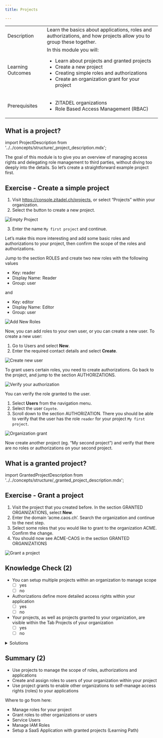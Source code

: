 ```yaml
---
title: Projects

---
```


|                   |                                                                                                                                                                                                                          |
| ----------------- | ------------------------------------------------------------------------------------------------------------------------------------------------------------------------------------------------------------------------ |
| Description       | Learn the basics about applications, roles and authorizations, and how projects allow you to group these together.                                                                                                       |
| Learning Outcomes | In this module you will: <ul><li>Learn about projects and granted projects</li><li>Create a new project</li><li>Creating simple roles and authorizations</li><li>Create an organization grant for your project</li></ul> |
| Prerequisites     | <ul><li>ZITADEL organizations</li><li>Role Based Access Management (RBAC)</li></ul>                                                                                                                                      |

## What is a project?

import ProjectDescription from '../../concepts/structure/_project_description.mdx';

<ProjectDescription name="ProjectDescription" />

The goal of this module is to give you an overview of managing access rights and delegating role management to third parties, without diving too deeply into the details.
So let’s create a straightforward example project first.

## Exercise - Create a simple project

1. Visit <https://console.zitadel.ch/projects>, or select “Projects” within your organization.
2. Select the button to create a new project.

![Empty Project](/img/console_projects_empty.png)

3. Enter the name `My first project` and continue.

Let’s make this more interesting and add some basic roles and authorizations to your project, then confirm the scope of the roles and authorizations.

Jump to the section ROLES and create two new roles with the following values

* Key: reader
* Display Name: Reader
* Group: user

and

* Key: editor
* Display Name: Editor
* Group: user

![Add New Roles](/img/console_projects_add_new_roles.gif)

Now, you can add roles to your own user, or you can create a new user.
To create a new user:

1. Go to Users and select **New**.
2. Enter the required contact details and select **Create**.

![Create new user](/img/console_users_create_new_user.gif)

To grant users certain roles, you need to create authorizations. Go back to the project, and jump to the section AUTHORIZATIONS.

![Verify your authorization](/img/console_projects_create_authorization.gif)

You can verify the role granted to the user.

1. Select **Users** from the navigation menu.
2. Select the user `Coyote`.
3. Scroll down to the section AUTHORIZATION. There you should be able to verify that the user has the role `reader` for your project `My first project`.

![Organization grant](/img/console_projects_authorization_created.png)

Now create another project (eg. “My second project”) and verify that there are no roles or authorizations on your second project.

## What is a granted project?

import GrantedProjectDescription from '../../concepts/structure/_granted_project_description.mdx';

<GrantedProjectDescription name="GrantedProjectDescription" />

## Exercise - Grant a project

1. Visit the project that you created before. In the section GRANTED ORGANIZATIONS, select 
**New**.
2. Enter the domain ‘acme.caos.ch’. Search the organization and continue to the next step.
3. Select some roles that you would like to grant to the organization ACME. Confirm the change.
4. You should now see ACME-CAOS in the section GRANTED ORGANIZATIONS

![Grant a project](/img/projects_create_org_grant_caos2acme.gif)

## Knowledge Check (2)

* You can setup multiple projects within an organization to manage scope
    - [ ] yes
    - [ ] no
* Authorizations define more detailed access rights within your application
    - [ ] yes
    - [ ] no
* Your projects, as well as projects granted to your organization, are visible within the Tab Projects of your organization
    - [ ] yes
    - [ ] no

<details>
    <summary>
        Solutions
    </summary>

* You can setup multiple projects within an organization to manage scope
    - [x] yes
    - [ ] no
* Authorizations are define more detailed access rights within your application
    - [ ] yes
    - [x] no (Authorizations link users to certain roles)
* Your projects as well as projects granted to your organization are visible within the Tab Projects of your organization
    - [ ] yes
    - [x] no (Projects and Granted Projects are shown on different tabs)

</details>

## Summary (2)

* Use projects to manage the scope of roles, authorizations and applications
* Create and assign roles to users of your organization within your project
* Use project grants to enable other organizations to self-manage access rights (roles) to your applications

Where to go from here:

* Manage roles for your project
* Grant roles to other organizations or users
* Service Users
* Manage IAM Roles
* Setup a SaaS Application with granted projects (Learning Path)
